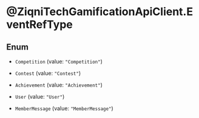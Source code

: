 # @ZiqniTechGamificationApiClient.EventRefType

## Enum


* `Competition` (value: `"Competition"`)

* `Contest` (value: `"Contest"`)

* `Achievement` (value: `"Achievement"`)

* `User` (value: `"User"`)

* `MemberMessage` (value: `"MemberMessage"`)


